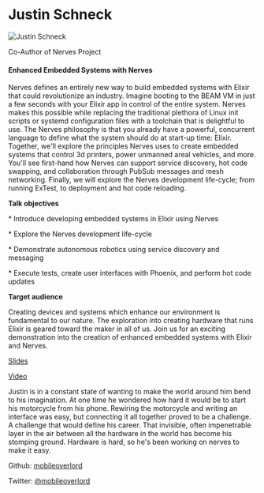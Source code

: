 # Justin Schneck

![Justin Schneck](http://s3.amazonaws.com/esl-conf-stg/media/files/000/000/019/thumbnail/Justin_Schneck.jpeg?1458661520)

Co-Author of Nerves Project

#### Enhanced Embedded Systems with Nerves

Nerves defines an entirely new way to build embedded systems with Elixir that could revolutionize an industry. Imagine booting to the BEAM VM in just a few seconds with your Elixir app in control of the entire system. Nerves makes this possible while replacing the traditional plethora of Linux init scripts or systemd configuration files with a toolchain that is delightful to use. The Nerves philosophy is that you already have a powerful, concurrent language to define what the system should do at start-up time: Elixir. Together, we'll explore the principles Nerves uses to create embedded systems that control 3d printers, power unmanned areal vehicles, and more. You'll see first-hand how Nerves can support service discovery, hot code swapping, and collaboration through PubSub messages and mesh networking. Finally, we will explore the Nerves development life-cycle; from running ExTest, to deployment and hot code reloading.

**Talk objectives**

\* Introduce developing embedded systems in Elixir using Nerves

\* Explore the Nerves development life-cycle

\* Demonstrate autonomous robotics using service discovery and messaging

\* Execute tests, create user interfaces with Phoenix, and perform hot code updates

**Target audience**

Creating devices and systems which enhance our environment is fundamental to our nature. The exploration into creating hardware that runs Elixir is geared toward the maker in all of us. Join us for an exciting demonstration into the creation of enhanced embedded systems with Elixir and Nerves.

[Slides](http://s3.amazonaws.com/esl-conf-stg/media/files/000/000/089/original/NervesRevolution.pdf?1463065757)

[Video](https://youtu.be/118-g0ODfgg)

Justin is in a constant state of wanting to make the world around him bend to his imagination. At one time he wondered how hard it would be to start his motorcycle from his phone. Rewiring the motorcycle and writing an interface was easy, but connecting it all together proved to be a challenge. A challenge that would define his career. That invisible, often impenetrable layer in the air between all the hardware in the world has become his stomping ground. Hardware is hard, so he's been working on nerves to make it easy.

Github: [mobileoverlord](https://github.com/mobileoverlord)

Twitter: [@mobileoverlord](https://twitter.com/mobileoverlord)


